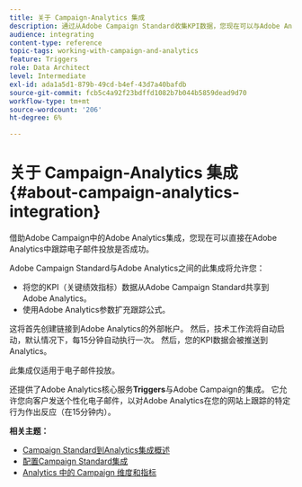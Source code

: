 ```yaml
---
title: 关于 Campaign-Analytics 集成
description: 通过从Adobe Campaign Standard收集KPI数据，您现在可以与Adobe Analytics共享促销活动数据，以测量来自Adobe Campaign的电子邮件营销量度。
audience: integrating
content-type: reference
topic-tags: working-with-campaign-and-analytics
feature: Triggers
role: Data Architect
level: Intermediate
exl-id: ada1a5d1-879b-49cd-b4ef-43d7a40bafdb
source-git-commit: fcb5c4a92f23bdffd1082b7b044b5859dead9d70
workflow-type: tm+mt
source-wordcount: '206'
ht-degree: 6%

---
```


# 关于 Campaign-Analytics 集成{#about-campaign-analytics-integration}

借助Adobe Campaign中的Adobe Analytics集成，您现在可以直接在Adobe Analytics中跟踪电子邮件投放是否成功。

Adobe Campaign Standard与Adobe Analytics之间的此集成将允许您：

* 将您的KPI（关键绩效指标）数据从Adobe Campaign Standard共享到Adobe Analytics。
* 使用Adobe Analytics参数扩充跟踪公式。

这将首先创建链接到Adobe Analytics的外部帐户。 然后，技术工作流将自动启动，默认情况下，每15分钟自动执行一次。 然后，您的KPI数据会被推送到Analytics。

此集成仅适用于电子邮件投放。

还提供了Adobe Analytics核心服务&#x200B;**Triggers**&#x200B;与Adobe Campaign的集成。 它允许您向客户发送个性化电子邮件，以对Adobe Analytics在您的网站上跟踪的特定行为作出反应（在15分钟内）。

**相关主题：**

* [Campaign Standard到Analytics集成概述](https://experienceleague.adobe.com/docs/analytics/integration/adobe-campaign.html)
* [配置Campaign Standard集成](https://experienceleague.adobe.com/docs/campaign-standard/using/integrating-with-adobe-cloud/working-with-campaign-and-analytics/configure-campaign-analytics-integration.html)
* [Analytics 中的 Campaign 维度和指标](../../integrating/using/campaign-dimensions-and-metrics-in-analytics.md)
